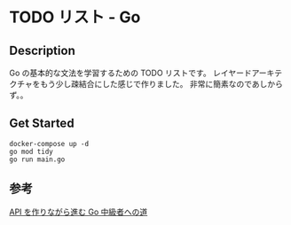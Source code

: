 # TODO リスト - Go

## Description

Go の基本的な文法を学習するための TODO リストです。
レイヤードアーキテクチャをもう少し疎結合にした感じで作りました。
非常に簡素なのであしからず。。

## Get Started

```
docker-compose up -d
go mod tidy
go run main.go
```

## 参考

[API を作りながら進む Go 中級者への道](https://techbookfest.org/product/jXDAEU1dR53kbZkgtDm9zx?productVariantID=dvjtgpjw8VDTXNqKaanTVi)

